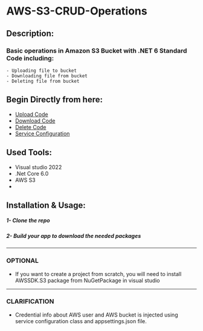# AWS-S3-CRUD-Operations
  ## Description:
   ### Basic operations in Amazon S3 Bucket with .NET 6 Standard Code including:
    - Uploading file to bucket
    - Downloading file from bucket
    - Deleting file from bucket
    
  ## Begin Directly from here:
   * [Upload Code](https://github.com/shaaban500/AWS-S3-CRUD-Operations/blob/master/Aws%20App/Pages/Files/Upload.cshtml.cs)
   * [Download Code](https://github.com/shaaban500/AWS-S3-CRUD-Operations/blob/master/Aws%20App/Pages/Files/Download.cshtml.cs)
   * [Delete Code](https://github.com/shaaban500/AWS-S3-CRUD-Operations/blob/master/Aws%20App/Pages/Files/Delete.cshtml.cs)
   * [Service Configuration](https://github.com/shaaban500/AWS-S3-CRUD-Operations/blob/master/Aws%20App/Aws%20Helper/ServiceConfiguration.cs)

## Used Tools:
  * Visual studio 2022
  * .Net Core 6.0
  * AWS S3
  * 
## Installation & Usage:
   ##### 1- Clone the repo
   ##### 2- Build your app to download the needed packages
  ------------------------------------------------------------------------------------------
### OPTIONAL
  * If you want to create a project from scratch, you will need to install AWSSDK.S3 package from NuGetPackage in visual studio
-------------------------------------------------------------------------------------------
### CLARIFICATION
  * Credential info about AWS user and AWS bucket is injected using service configuration class and appsettings.json file. 
